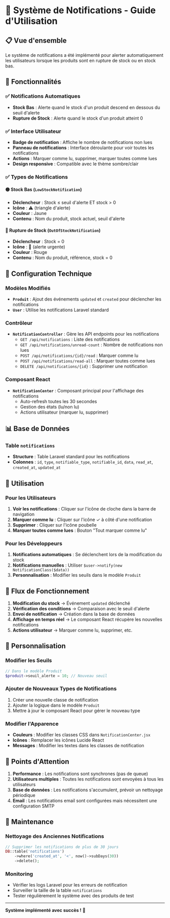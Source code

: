 # 🔔 Système de Notifications - Guide d'Utilisation

## 📋 Vue d'ensemble

Le système de notifications a été implémenté pour alerter automatiquement les utilisateurs lorsque les produits sont en rupture de stock ou en stock bas.

## 🚀 Fonctionnalités

### ✅ Notifications Automatiques
- **Stock Bas** : Alerte quand le stock d'un produit descend en dessous du seuil d'alerte
- **Rupture de Stock** : Alerte quand le stock d'un produit atteint 0

### ✅ Interface Utilisateur
- **Badge de notification** : Affiche le nombre de notifications non lues
- **Panneau de notifications** : Interface déroulante pour voir toutes les notifications
- **Actions** : Marquer comme lu, supprimer, marquer toutes comme lues
- **Design responsive** : Compatible avec le thème sombre/clair

### ✅ Types de Notifications

#### 🟡 Stock Bas (`LowStockNotification`)
- **Déclencheur** : Stock ≤ seuil d'alerte ET stock > 0
- **Icône** : ⚠️ (triangle d'alerte)
- **Couleur** : Jaune
- **Contenu** : Nom du produit, stock actuel, seuil d'alerte

#### 🔴 Rupture de Stock (`OutOfStockNotification`)
- **Déclencheur** : Stock = 0
- **Icône** : 🚨 (alerte urgente)
- **Couleur** : Rouge
- **Contenu** : Nom du produit, référence, stock = 0

## 🔧 Configuration Technique

### Modèles Modifiés
- **`Produit`** : Ajout des événements `updated` et `created` pour déclencher les notifications
- **`User`** : Utilise les notifications Laravel standard

### Contrôleur
- **`NotificationController`** : Gère les API endpoints pour les notifications
  - `GET /api/notifications` : Liste des notifications
  - `GET /api/notifications/unread-count` : Nombre de notifications non lues
  - `POST /api/notifications/{id}/read` : Marquer comme lu
  - `POST /api/notifications/read-all` : Marquer toutes comme lues
  - `DELETE /api/notifications/{id}` : Supprimer une notification

### Composant React
- **`NotificationCenter`** : Composant principal pour l'affichage des notifications
  - Auto-refresh toutes les 30 secondes
  - Gestion des états (lu/non lu)
  - Actions utilisateur (marquer lu, supprimer)

## 📊 Base de Données

### Table `notifications`
- **Structure** : Table Laravel standard pour les notifications
- **Colonnes** : `id`, `type`, `notifiable_type`, `notifiable_id`, `data`, `read_at`, `created_at`, `updated_at`

## 🎯 Utilisation

### Pour les Utilisateurs
1. **Voir les notifications** : Cliquer sur l'icône de cloche dans la barre de navigation
2. **Marquer comme lu** : Cliquer sur l'icône ✓ à côté d'une notification
3. **Supprimer** : Cliquer sur l'icône poubelle
4. **Marquer toutes comme lues** : Bouton "Tout marquer comme lu"

### Pour les Développeurs
1. **Notifications automatiques** : Se déclenchent lors de la modification du stock
2. **Notifications manuelles** : Utiliser `$user->notify(new NotificationClass($data))`
3. **Personnalisation** : Modifier les seuils dans le modèle `Produit`

## 🔄 Flux de Fonctionnement

1. **Modification du stock** → Événement `updated` déclenché
2. **Vérification des conditions** → Comparaison avec le seuil d'alerte
3. **Envoi de notification** → Création dans la base de données
4. **Affichage en temps réel** → Le composant React récupère les nouvelles notifications
5. **Actions utilisateur** → Marquer comme lu, supprimer, etc.

## 🎨 Personnalisation

### Modifier les Seuils
```php
// Dans le modèle Produit
$produit->seuil_alerte = 10; // Nouveau seuil
```

### Ajouter de Nouveaux Types de Notifications
1. Créer une nouvelle classe de notification
2. Ajouter la logique dans le modèle `Produit`
3. Mettre à jour le composant React pour gérer le nouveau type

### Modifier l'Apparence
- **Couleurs** : Modifier les classes CSS dans `NotificationCenter.jsx`
- **Icônes** : Remplacer les icônes Lucide React
- **Messages** : Modifier les textes dans les classes de notification

## 🚨 Points d'Attention

1. **Performance** : Les notifications sont synchrones (pas de queue)
2. **Utilisateurs multiples** : Toutes les notifications sont envoyées à tous les utilisateurs
3. **Base de données** : Les notifications s'accumulent, prévoir un nettoyage périodique
4. **Email** : Les notifications email sont configurées mais nécessitent une configuration SMTP

## 🔧 Maintenance

### Nettoyage des Anciennes Notifications
```php
// Supprimer les notifications de plus de 30 jours
DB::table('notifications')
    ->where('created_at', '<', now()->subDays(30))
    ->delete();
```

### Monitoring
- Vérifier les logs Laravel pour les erreurs de notification
- Surveiller la taille de la table `notifications`
- Tester régulièrement le système avec des produits de test

---

**Système implémenté avec succès !** 🎉
